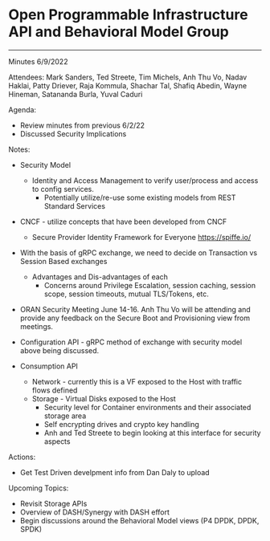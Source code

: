 # Open Programmable Infrastructure API and Behavioral Model Group

---
Minutes 6/9/2022

Attendees: Mark Sanders, Ted Streete, Tim Michels, Anh Thu Vo, Nadav Haklai, Patty Driever, Raja Kommula, Shachar Tal, Shafiq Abedin, Wayne Hineman, Satananda Burla, Yuval Caduri

Agenda:

- Review minutes from previous 6/2/22
- Discussed Security Implications

Notes:

- Security Model
  - Identity and Access Management to verify user/process and access to config services.
    - Potentially utilize/re-use some existing models from REST Standard Services
- CNCF - utilize concepts that have been developed from CNCF
  - Secure Provider Identity Framework for Everyone <https://spiffe.io/>

- With the basis of gRPC exchange, we need to decide on Transaction vs Session Based exchanges
  - Advantages and Dis-advantages of each
    - Concerns around Privilege Escalation, session caching, session scope, session timeouts, mutual TLS/Tokens, etc.

- ORAN Security Meeting June 14-16.  Anh Thu Vo will be attending and provide any feedback on the Secure Boot and Provisioning view from meetings.

- Configuration API - gRPC method of exchange with security model above being discussed.
- Consumption API
  - Network - currently this is a VF exposed to the Host with traffic flows defined
  - Storage - Virtual Disks exposed to the Host
    - Security level for Container environments and their associated storage area
    - Self encrypting drives and crypto key handling
    - Anh and Ted Streete to begin looking at this interface for security aspects

Actions:

- Get Test Driven develpment info from Dan Daly to upload

Upcoming Topics:

- Revisit Storage APIs
- Overview of DASH/Synergy with DASH effort
- Begin discussions around the Behavioral Model views (P4 DPDK, DPDK, SPDK)
